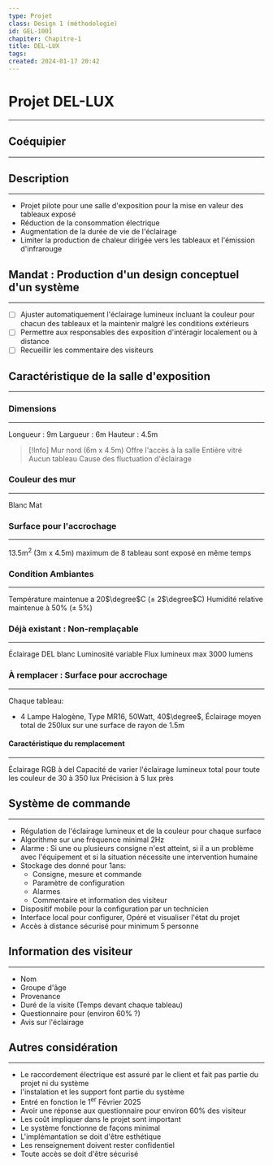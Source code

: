 ```yaml
---
type: Projet
class: Design 1 (méthodologie)
id: GEL-1001
chapiter: Chapitre-1
title: DEL-LUX
tags: 
created: 2024-01-17 20:42
---
```

# Projet DEL-LUX
----
## Coéquipier
----

## Description
----
- Projet pilote pour une salle d'exposition pour la mise en valeur des tableaux exposé
- Réduction de la consommation électrique
- Augmentation de la durée de vie de l'éclairage
- Limiter la production de chaleur dirigée vers les tableaux et l'émission d'infrarouge

## Mandat : Production d'un design conceptuel d'un système
---
- [ ] Ajuster automatiquement l'éclairage lumineux incluant la couleur pour chacun des tableaux et la maintenir malgré les conditions extérieurs
- [ ] Permettre aux responsables des exposition d'intéragir localement ou à distance
- [ ] Recueillir les commentaire des visiteurs

## Caractéristique de la salle d'exposition
----
### Dimensions
----
Longueur : 9m
Largueur : 6m
Hauteur : 4.5m

> [!Info] Mur nord (6m x 4.5m)
> Offre l'accès à la salle
> Entière vitré
> Aucun tableau
> Cause des fluctuation d'éclairage

### Couleur des mur
----
Blanc Mat

### Surface pour l'accrochage
----
13.5m$^2$ (3m x 4.5m)
maximum de 8 tableau sont exposé en même temps

### Condition Ambiantes
----
Température maintenue a 20$\degree$C ($\pm$ 2$\degree$C)
Humidité relative maintenue à 50% ($\pm$ 5%)

### Déjà existant : Non-remplaçable
----
Éclairage DEL blanc
Luminosité variable
Flux lumineux max 3000 lumens

### À remplacer : Surface pour accrochage
----
Chaque tableau:
- 4 Lampe Halogène, Type MR16, 50Watt, 40$\degree$, Éclairage moyen total de 250lux sur une surface de rayon de 1.5m

#### Caractéristique du remplacement
----
Éclairage RGB à del
Capacité de varier l'éclairage lumineux total pour toute les couleur de 30 à 350 lux
Précision à 5 lux près

## Système de commande
----
- Régulation de l'éclairage lumineux et de la couleur pour chaque surface
- Algorithme sur une fréquence minimal 2Hz
- Alarme : Si une ou plusieurs consigne n'est atteint, si il a un problème avec l'équipement et si la situation nécessite une intervention humaine
- Stockage des donné pour 1ans:
	- Consigne, mesure et commande
	- Paramètre de configuration
	- Alarmes
	- Commentaire et information des visiteur
- Dispositif mobile pour la configuration par un technicien
- Interface local pour configurer, Opéré et visualiser l'état du projet
- Accès à distance sécurisé pour minimum 5 personne

## Information des visiteur
----
- Nom
- Groupe d'âge
- Provenance
- Duré de la visite (Temps devant chaque tableau)
- Questionnaire pour (environ 60% ?)
- Avis sur l'éclairage

## Autres considération
----
- Le raccordement électrique est assuré par le client et fait pas partie du projet ni du système
- l'instalation et les support font partie du système
- Entré en fonction le 1$^\text{er}$ Février 2025
- Avoir une réponse aux questionnaire pour environ 60% des visiteur
- Les coût impliquer dans le projet sont important
- Le système fonctionne de façons minimal
- L'implémantation se doit d'être esthétique
- Les renseignement doivent rester confidentiel
- Toute accès se doit d'être sécurisé